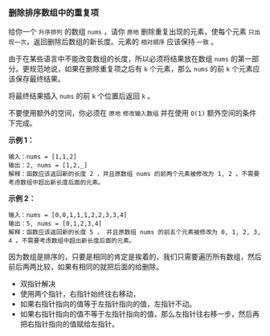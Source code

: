 ### 删除排序数组中的重复项

给你一个 `升序排列` 的数组 `nums` ，请你 `原地` 删除重复出现的元素，使每个元素 `只出现一次`，返回删除后数组的新长度。元素的 `相对顺序` 应该保持 `一致` 。

由于在某些语言中不能改变数组的长度，所以必须将结果放在数组 `nums` 的第一部分。更规范地说，如果在删除重复项之后有 `k` 个元素，那么 `nums` 的前 `k` 个元素应该保存最终结果。

将最终结果插入 `nums` 的前 `k` 个位置后返回 `k` 。

不要使用额外的空间，你必须在 `原地` `修改输入数组` 并在使用 `O(1)` 额外空间的条件下完成。


**示例 1：**
```
输入：nums = [1,1,2]
输出：2, nums = [1,2,_]
解释：函数应该返回新的长度 2 ，并且原数组 nums 的前两个元素被修改为 1, 2 。不需要考虑数组中超出新长度后面的元素。
```

**示例 2：**
```
输入：nums = [0,0,1,1,1,2,2,3,3,4]
输出：5, nums = [0,1,2,3,4]
解释：函数应该返回新的长度 5 ， 并且原数组 nums 的前五个元素被修改为 0, 1, 2, 3, 4 。不需要考虑数组中超出新长度后面的元素。
```

因为数组是排序的，只要是相同的肯定是挨着的，我们只需要遍历所有数组，然后前后两两比较，如果有相同的就把后面的给删除。
* 双指针解决
* 使用两个指针，右指针始终往右移动，
* 如果右指针指向的值等于左指针指向的值，左指针不动。
* 如果右指针指向的值不等于左指针指向的值，那么左指针往右移一步，然后再把右指针指向的值赋给左指针。